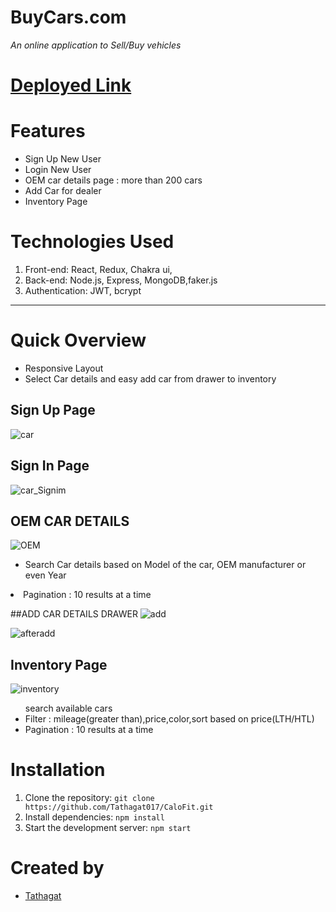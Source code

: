# BuyCars.com
*An online application to Sell/Buy vehicles*

# <a href="https://buycarstathgat.netlify.app/">Deployed Link</a>

# Features
 - Sign Up New User
 - Login New User
 - OEM car details page : more than 200 cars
 - Add Car for dealer
 - Inventory Page
# Technologies Used
1. Front-end: React, Redux, Chakra ui,
2. Back-end: Node.js, Express, MongoDB,faker.js
3. Authentication: JWT, bcrypt
 
 ------
 # Quick Overview
 <ul>
<li>Responsive Layout</li>
  <li>Select Car details and easy add car from drawer to inventory</li>
 </ul>

## Sign  Up Page 
![car](https://github.com/Tathagat017/BuyCars.com/assets/114250830/364c116c-1cca-4f34-b549-23863fb159cd)

## Sign In Page
![car_Signim](https://github.com/Tathagat017/BuyCars.com/assets/114250830/66b4ff09-abd5-4d84-898a-55a18b2779ad)

## OEM CAR DETAILS
![OEM](https://github.com/Tathagat017/BuyCars.com/assets/114250830/aaf783b6-0aae-43a8-a923-f85aca122ede)
<ul>
<li>Search Car details based on Model of the car, OEM manufacturer or even Year</li>
</ul

<ul>
<li>Pagination : 10 results at a time</li>
</ul>

##ADD CAR DETAILS DRAWER
![add](https://github.com/Tathagat017/BuyCars.com/assets/114250830/58e9c7ce-5f5a-4645-98bc-1a418322168c)

![afteradd](https://github.com/Tathagat017/BuyCars.com/assets/114250830/0559024a-1449-4696-9c87-b345017216c0)

## Inventory Page
![inventory](https://github.com/Tathagat017/BuyCars.com/assets/114250830/4222433e-3f4a-4df0-b0fe-58ee01885abe)

<ul>search available cars</li>
<li>Filter : mileage(greater than),price,color,sort based on price(LTH/HTL)</li>
<li>Pagination : 10 results at a time</li>
</ul>


# Installation
1. Clone the repository: `git clone https://github.com/Tathagat017/CaloFit.git`
2. Install dependencies: `npm install`
3. Start the development server: `npm start`
# Created by
<ul>
<li><a href='https://github.com/Tathagat017'>Tathagat</a></li>
</ul>










